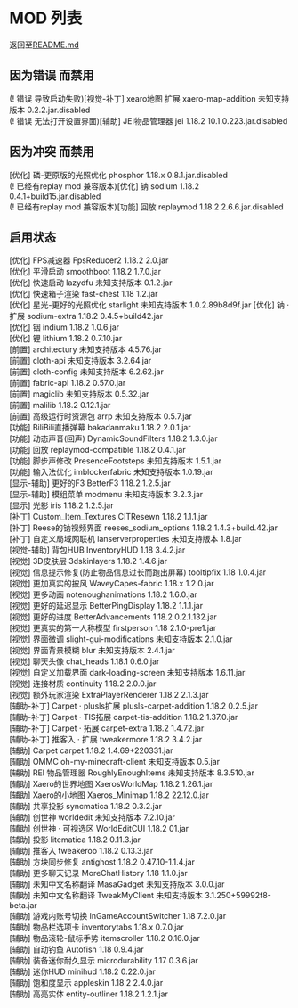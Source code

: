 # MOD 列表
返回至[README.md](../../README.md)
## 因为错误 而禁用
(! 错误 导致启动失败)[视觉-补丁] xearo地图 扩展 xaero-map-addition 未知支持版本 0.2.2.jar.disabled  
(! 错误 无法打开设置界面)[辅助] JEI物品管理器 jei 1.18.2 10.1.0.223.jar.disabled  
## 因为冲突 而禁用
[优化] 磷-更原版的光照优化 phosphor 1.18.x 0.8.1.jar.disabled  
(! 已经有replay mod 兼容版本)[优化] 钠 sodium 1.18.2 0.4.1+build15.jar.disabled  
(! 已经有replay mod 兼容版本)[功能] 回放 replaymod 1.18.2 2.6.6.jar.disabled  
## 启用状态
[优化] FPS减速器 FpsReducer2 1.18.2 2.0.jar  
[优化] 平滑启动 smoothboot 1.18.2 1.7.0.jar  
[优化] 快速启动 lazydfu 未知支持版本 0.1.2.jar  
[优化] 快速箱子渲染 fast-chest 1.18 1.2.jar  
[优化] 星光-更好的光照优化 starlight 未知支持版本 1.0.2.89b8d9f.jar
[优化] 钠 · 扩展 sodium-extra 1.18.2 0.4.5+build42.jar  
[优化] 铟 indium 1.18.2 1.0.6.jar  
[优化] 锂 lithium 1.18.2 0.7.10.jar  
[前置] architectury 未知支持版本 4.5.76.jar  
[前置] cloth-api 未知支持版本 3.2.64.jar  
[前置] cloth-config 未知支持版本 6.2.62.jar  
[前置] fabric-api 1.18.2 0.57.0.jar  
[前置] magiclib 未知支持版本 0.5.32.jar  
[前置] malilib 1.18.2 0.12.1.jar  
[前置] 高级运行时资源包 arrp 未知支持版本 0.5.7.jar  
[功能] BiliBili直播弹幕 bakadanmaku 1.18.2 2.0.1.jar  
[功能] 动态声音(回声) DynamicSoundFilters 1.18.2 1.3.0.jar  
[功能] 回放 replaymod-compatible 1.18.2 0.4.1.jar  
[功能] 脚步声修改 PresenceFootsteps 未知支持版本 1.5.1.jar  
[功能] 输入法优化 imblockerfabric 未知支持版本 1.0.19.jar  
[显示-辅助] 更好的F3 BetterF3 1.18.2 1.2.5.jar  
[显示-辅助] 模组菜单 modmenu 未知支持版本 3.2.3.jar  
[显示] 光影 iris 1.18.2 1.2.5.jar  
[补丁] Custom_Item_Textures CITResewn 1.18.2 1.1.1.jar  
[补丁] Reese的钠视频界面 reeses_sodium_options 1.18.2 1.4.3+build.42.jar  
[补丁] 自定义局域网联机 lanserverproperties 未知支持版本 1.8.jar  
[视觉-辅助] 背包HUB InventoryHUD 1.18 3.4.2.jar  
[视觉] 3D皮肤层 3dskinlayers 1.18.2 1.4.6.jar  
[视觉] 信息提示修复(防止物品信息过长而跑出屏幕) tooltipfix 1.18 1.0.4.jar  
[视觉] 更加真实的披风 WaveyCapes-fabric 1.18.x 1.2.0.jar  
[视觉] 更多动画 notenoughanimations 1.18.2 1.6.0.jar  
[视觉] 更好的延迟显示 BetterPingDisplay 1.18.2 1.1.1.jar  
[视觉] 更好的进度 BetterAdvancements 1.18.2 0.2.1.132.jar  
[视觉] 更真实的第一人称模型 firstperson 1.18 2.1.0-pre1.jar  
[视觉] 界面微调 slight-gui-modifications 未知支持版本 2.1.0.jar  
[视觉] 界面背景模糊 blur 未知支持版本 2.4.1.jar  
[视觉] 聊天头像 chat_heads 1.18.1 0.6.0.jar  
[视觉] 自定义加载界面 dark-loading-screen 未知支持版本 1.6.11.jar  
[视觉] 连接材质 continuity 1.18.2 2.0.0.jar  
[视觉] 额外玩家渲染 ExtraPlayerRenderer 1.18.2 2.1.3.jar  
[辅助-补丁] Carpet · plusls扩展 plusls-carpet-addition 1.18.2 0.2.5.jar  
[辅助-补丁] Carpet · TIS拓展 carpet-tis-addition 1.18.2 1.37.0.jar  
[辅助-补丁] Carpet · 拓展 carpet-extra 1.18.2 1.4.72.jar  
[辅助-补丁] 推客入 · 扩展 tweakermore 1.18.2 3.4.2.jar  
[辅助] Carpet carpet 1.18.2 1.4.69+220331.jar  
[辅助] OMMC oh-my-minecraft-client 未知支持版本 0.5.jar  
[辅助] REI 物品管理器 RoughlyEnoughItems 未知支持版本 8.3.510.jar  
[辅助] Xaero的世界地图 XaerosWorldMap 1.18.2 1.26.1.jar  
[辅助] Xaero的小地图 Xaeros_Minimap 1.18.2 22.12.0.jar  
[辅助] 共享投影 syncmatica 1.18.2 0.3.2.jar  
[辅助] 创世神 worldedit 未知支持版本 7.2.10.jar  
[辅助] 创世神 · 可视选区 WorldEditCUI 1.18.2 01.jar  
[辅助] 投影 litematica 1.18.2 0.11.3.jar  
[辅助] 推客入 tweakeroo 1.18.2 0.13.3.jar  
[辅助] 方块同步修复 antighost 1.18.2 0.47.10-1.1.4.jar  
[辅助] 更多聊天记录 MoreChatHistory 1.18 1.1.0.jar  
[辅助] 未知中文名称翻译 MasaGadget 未知支持版本 3.0.0.jar  
[辅助] 未知中文名称翻译 TweakMyClient 未知支持版本 3.1.250+59992f8-beta.jar  
[辅助] 游戏内账号切换 InGameAccountSwitcher 1.18 7.2.0.jar  
[辅助] 物品栏选项卡 inventorytabs 1.18.x 0.7.0.jar  
[辅助] 物品滚轮-鼠标手势 itemscroller 1.18.2 0.16.0.jar  
[辅助] 自动钓鱼 Autofish 1.18 0.9.4.jar  
[辅助] 装备迷你耐久显示 microdurability 1.17 0.3.6.jar  
[辅助] 迷你HUD minihud 1.18.2 0.22.0.jar  
[辅助] 饱和度显示 appleskin 1.18.2 2.4.0.jar  
[辅助] 高亮实体 entity-outliner 1.18.2 1.2.1.jar